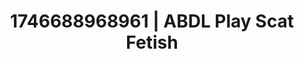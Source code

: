 ---
categories:
- Tasteful nudity
- Dirty inner voice
- AI-generated
- Shadow play
- Erotic oil massage
- Breath play
- ASMR
- Cosplay
image: /assets/images/1746688968961.jpg
layout: post
seo:
  description: Featured content with high-quality Scat Fetish, ABDL Play. HD images
    available.
  keywords: Scat Fetish, ABDL Play
  og_image: /assets/images/1746688968961.jpg
  schema_type: VisualArtwork
tags:
- ABDL Play
- Scat Fetish
- '#1746688968961'
title: 1746688968961 | ABDL Play Scat Fetish
---